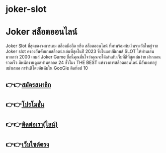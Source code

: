 # joker-slot
<h1>Joker สล็อตออนไลน์</h1>

Joker Slot ที่สุดของวงการเกม สล็อตมือถือ หรือ สล็อตออนไลน์ ที่มาพร้อมกับเงินรางวัลใหญ่จาก Joker slot ครองอันดับเกมสล็อตน่าเล่นที่สุดในปี 2023 ซึ่งในแอปมีเกมส์ SLOT ให้ท่านเล่นมากกว่า 2000 เกมส์ 
Joker Game ชื่อนี้คุณมั่นใจว่าคุณจะได้เล่นกับเว็บที่ดีที่สุดเล่นง่าย ฝากถอนรวดเร็ว มีพนักงานดูแลท่านตลอด 24 ชั่วโมง THE BEST แห่งวงการสล็อตออนไลน์ มีอัพเดทอยู่สม่ำเสมอ การันตีโดยอันดับใน GooGle 
ติดท๊อป 10

<h2>👉👉<a href="https://queenclub88.com/?register=true">สมัครสมาชิก</a></h2>
<h2>👉👉<a href="https://queenclub88.com/promotion">โปรโมชั่น</a></h2>
<h2>👉👉<a href="https://lin.ee/HrGLhgB">ติดต่อเรา(ไลน์)</a></h2>
<h2>👉👉<a href="https://queenclub88.com/">เว็บไซต์ตรง</a></h2>

